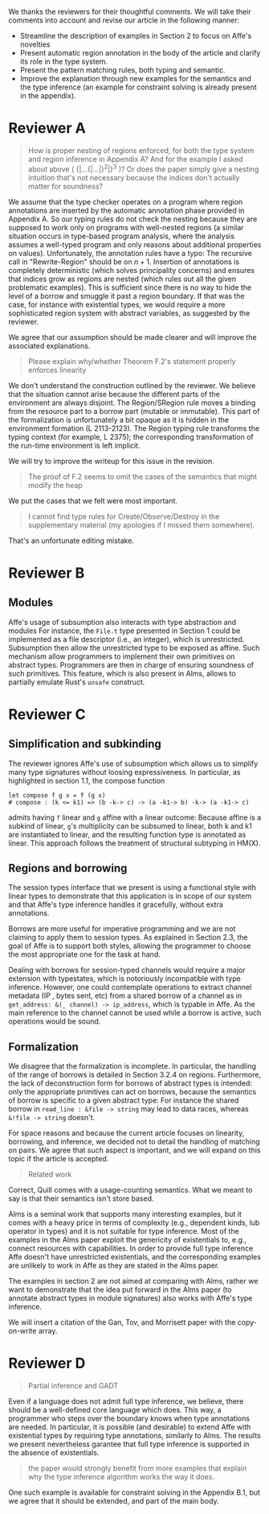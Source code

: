 We thanks the reviewers for their thoughtful comments. We will take their comments into account and revise our article in the following manner:
- Streamline the description of examples in Section 2 to focus on Affe's novelties
- Present automatic region annotation in the body of the article and clarify its role in the type system.
- Present the pattern matching rules, both typing and semantic.
- Improve the explanation through new examples for the semantics and the type inference (an example for constraint solving is already present in the appendix).


# Reviewer A

> How is proper nesting of regions enforced, for both the type system and region inference in Appendix A?  And for the example I asked about above ( $\{|\ldots\{|\ldots|\}^2|\}^3$ )? Or does the paper simply give a nesting intuition that's not necessary because the indices don't actually matter for soundness?

We assume that the type checker operates on a program where
region annotations are inserted by the automatic
annotation phase provided in Appendix A.
So our typing rules do not check the nesting because they are supposed
to work only on programs with well-nested regions (a similar situation
occurs in type-based program analysis, where the analysis assumes a
well-typed program and only reasons about additional properties on values).
Unfortunately, the annotation rules have a typo: The recursive
call in "Rewrite-Region" should be on $n+1$.
Insertion of annotations is completely deterministic (which solves principality concerns)
and ensures that indices grow as regions are nested (which rules out all the given
problematic examples).
This is sufficient since there is no way to hide the level of a borrow
and smuggle it past a region boundary. 
If that was the case, for instance with existential types, we would require a
more sophisticated region system with abstract variables, as suggested
by the reviewer.

We agree that our assumption should be made clearer and will improve
the associated explanations.

> Please explain why/whether Theorem F.2's statement properly enforces linearity

We don't understand the construction outlined by the reviewer. We
believe that the situation cannot arise because the
different parts of the environment are always disjoint. The
Region/SRegion rule moves a binding from the resource part to a borrow
part (mutable or immutable). This part of the formalization is
unfortunately a bit opaque as it is hidden in the environment
formation (L 2113-2123).
The Region typing rule transforms the typing context (for example, L
2375); the corresponding transformation of the run-time environment is
left implicit.

We will try to improve the writeup for this issue in the revision.

> The proof of F.2 seems to omit the cases of the semantics that might
> modify the heap

We put the cases that we felt were most important.

> I cannot find type rules for Create/Observe/Destroy in the supplementary material (my apologies if I missed them somewhere).

That's an unfortunate editing mistake.

# Reviewer B

## Modules

Affe's usage of subsumption also interacts with type abstraction and modules
For instance, the `File.t` type presented in Section 1 could be implemented
as a file descriptor (i.e., an integer), which is unrestricted. Subsumption
then allow the unrestricted type to be exposed as affine.
Such mechanism allow programmers to implement their own primitives on
abstract types. Programmers are then in charge of ensuring soundness of such primitives. This feature, which is also present in Alms, allows to partially emulate Rust's `unsafe` construct.

# Reviewer C

## Simplification and subkinding

The reviewer ignores Affe's use of subsumption which allows us to
simplify many type signatures without loosing expressiveness.
In particular, as highlighted in section 1.1, the compose function

    let compose f g x = f (g x)
    # compose : (k <= k1) => (b -k-> c) -> (a -k1-> b) -k-> (a -k1-> c)

admits having `f` linear and `g` affine with a linear outcome:
Because affine is a subkind of linear, `g`'s multiplicity can be subsumed to
linear, both k and k1 are instantiated to linear, and the resulting
function type is annotated as linear. This approach follows the
treatment of structural subtyping in HM(X).

## Regions and borrowing

The session types interface that we present is using a functional
style with linear types to demonstrate that this application is in
scope of our system and that  Affe's type inference
handles it gracefully, without extra annotations.

Borrows are more useful for imperative
programming and we are not claiming to apply them to session types.
As explained in Section 2.3, the goal of Affe is to support both
styles, allowing the programmer to choose the most appropriate one for
the task at hand. 

Dealing with borrows for session-typed channels would require a major
extension with typestates, which is notoriously incompatible with type
inference. 
However, one could contemplate operations to extract channel metadata
(IP , bytes sent, etc) from a shared borrow of a channel as in 
`get_address: &(_ channel) -> ip_address`, 
which is typable in Affe.
As the main reference to the channel cannot be used while a borrow is active, such
operations would be sound.

## Formalization

We disagree that the formalization is incomplete.
In particular, the handling of the range of borrows is detailed in Section 3.2.4 on regions.
Furthermore, the lack of deconstruction form for borrows of abstract types is
intended: only the appropriate primitives can act on borrows, because the semantics
of borrow is specific to a given abstract type: For instance the
shared borrow in `read_line : &file -> string` may lead to data races,
whereas `&!file -> string` doesn't.

For space reasons and because the current article focuses on linearity, borrowing,
and inference, we decided not to detail the handling of matching on pairs.
We agree that such aspect is important, and we will expand on this
topic if the article is accepted. 

> Related work

Correct, Quill comes with a usage-counting semantics. What we meant to
say is that their semantics isn't store based.

Alms is a seminal work that supports many interesting examples, but it
comes with a heavy price in terms of complexity (e.g., dependent
kinds, lub operator in types) and it is not suitable for type
inference. Most of the examples in the Alms paper exploit the
genericity of existentials to, e.g., connect resources with
capabilities. In order to provide full type inference
Affe doesn't have unrestricted existentials, and the
corresponding examples are unlikely to work in Affe as they are stated
in the Alms paper.

The examples in section 2 are not aimed at comparing with Alms, rather
we want to demonstrate that the idea put forward in the Alms paper (to
annotate abstract types in module signatures) also works with Affe's
type inference.

We will insert a citation of the Gan, Tov, and Morrisett paper with
the copy-on-write array.


# Reviewer D

> Partial inference and GADT

Even if a language does not admit full type inference, we believe, 
there should be a well-defined core language which does.
This way, a programmer who steps over the boundary knows when type
annotations are needed.
In particular, it is possible (and desirable) to extend Affe with existential types
by requiring type annotations, similarly to Alms.
The results we present nevertheless garantee that
full type inference is supported in the absence of existentials.

> the paper would strongly benefit from more examples that explain why the type inference algorithm works the way it does.

One such example is available for constraint solving in the Appendix B.1, but we agree
that it should be extended, and part of the main body.

